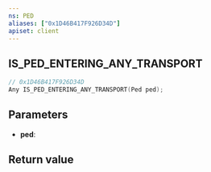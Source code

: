 ```yaml
---
ns: PED
aliases: ["0x1D46B417F926D34D"]
apiset: client
---
```

## IS_PED_ENTERING_ANY_TRANSPORT

```c
// 0x1D46B417F926D34D
Any IS_PED_ENTERING_ANY_TRANSPORT(Ped ped);
```


## Parameters
* **ped**:

## Return value


